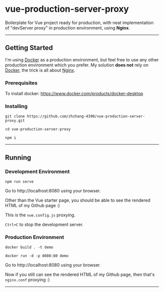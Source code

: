 # vue-production-server-proxy
Boilerplate for Vue project ready for production, with neat implementation of "devServer proxy" in production environment, using **Nginx**.
***

## Getting Started
I'm using [Docker](https://www.docker.com/products/docker-desktop) as a production environment, but feel free to use any other production environment which you prefer. My solution **does not** rely on [Docker](https://www.docker.com/products/docker-desktop), the trick is all about [Nginx](https://www.nginx.com/).

### Prerequisites
To install docker: https://www.docker.com/products/docker-desktop

### Installing
```
git clone https://github.com/zhzhang-4390/vue-production-server-proxy.git

cd vue-production-server-proxy

npm i
```
***

## Running
### Development Environment
```npm run serve```

Go to http://localhost:8080 using your browser.

Other than the Vue starter page, you should be able to see the rendered HTML of my Github page :)

This is the ```vue.config.js``` proxying.

```Ctrl+C``` to stop the development server.

### Production Environment
```
docker build . -t demo

docker run -d -p 8080:80 demo
```

Go to http://localhost:8080 using your browser.

Now if you still can see the rendered HTML of my Github page, then that's ```nginx.conf``` proxying :)
***
